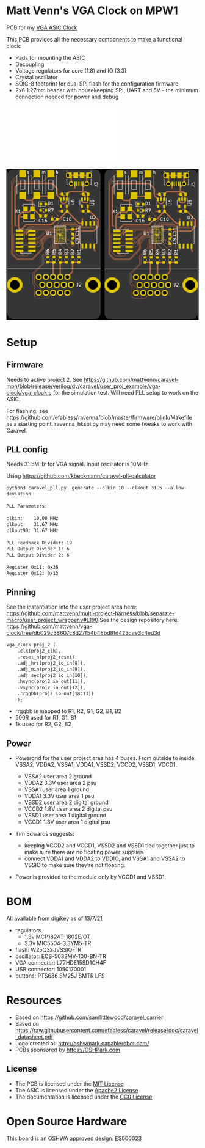 Matt Venn's VGA Clock on MPW1
=============================

PCB for my [VGA ASIC Clock](https://www.zerotoasiccourse.com/post/vga_clock/)

This PCB provides all the necessary components to make a functional clock:

 * Pads for mounting the ASIC
 * Decoupling
 * Voltage regulators for core (1.8) and IO (3.3)
 * Crystal oscillator
 * SOIC-8 footprint for dual SPI flash for the configuration firmware
 * 2x6 1.27mm header with housekeeping SPI, UART and 5V - the minimum connection needed for power and debug

![Schematic](rev0.1/carrier.pdf)

![boards](docs/combined_boards.png)

# Setup

## Firmware

Needs to active project 2. See https://github.com/mattvenn/caravel-mph/blob/release/verilog/dv/caravel/user_proj_example/vga-clock/vga_clock.c for the simulation test.
Will need PLL setup to work on the ASIC.

For flashing, see https://github.com/efabless/ravenna/blob/master/firmware/blink/Makefile as a starting point. ravenna_hkspi.py may need some tweaks to work with Caravel.

## PLL config

Needs 31.5MHz for VGA signal.
Input oscillator is 10MHz.

Using https://github.com/kbeckmann/caravel-pll-calculator

    python3 caravel_pll.py  generate --clkin 10 --clkout 31.5 --allow-deviation

    PLL Parameters:

    clkin:    10.00 MHz
    clkout:   31.67 MHz
    clkout90: 31.67 MHz

    PLL Feedback Divider: 19
    PLL Output Divider 1: 6
    PLL Output Divider 2: 6

    Register 0x11: 0x36
    Register 0x12: 0x13

## Pinning

See the instantiation into the user project area here: https://github.com/mattvenn/multi-project-harness/blob/separate-macro/user_project_wrapper.v#L190
See the design repository here: https://github.com/mattvenn/vga-clock/tree/db029c38607c8d27f54b48bd8fd423cae3c4ed3d

    vga_clock proj_2 (
        .clk(proj2_clk),
        .reset_n(proj2_reset),
        .adj_hrs(proj2_io_in[8]),
        .adj_min(proj2_io_in[9]),
        .adj_sec(proj2_io_in[10]),
        .hsync(proj2_io_out[11]),
        .vsync(proj2_io_out[12]),
        .rrggbb(proj2_io_out[18:13])
        );

* rrggbb is mapped to R1, R2, G1, G2, B1, B2
* 500R used for R1, G1, B1
* 1k used for R2, G2, B2

## Power

* Powergrid for the user project area has 4 buses. From outside to inside:  VSSA2, VDDA2, VSSA1, VDDA1, VSSD2, VCCD2, VSSD1, VCCD1.
    * VSSA2 user area 2 ground
    * VDDA2 3.3V user area 2 psu
    * VSSA1 user area 1 ground
    * VDDA1 3.3V user area 1 psu
    * VSSD2 user area 2 digital ground
    * VCCD2 1.8V user area 2 digital psu
    * VSSD1 user area 1 digital ground
    * VCCD1 1.8V user area 1 digital psu

* Tim Edwards suggests:
    * keeping VCCD2 and VCCD1, VSSD2 and VSSD1 tied together just to make sure there are no floating power supplies.  
    * connect VDDA1 and VDDA2 to VDDIO, and VSSA1 and VSSA2 to VSSIO to make sure they're not floating.  

* Power is provided to the module only by VCCD1 and VSSD1.

# BOM

All available from digikey as of 13/7/21

* regulators
    * 1.8v MCP1824T-1802E/OT
    * 3.3v MIC5504-3.3YM5-TR
* flash: W25Q32JVSSIQ-TR
* oscillator: ECS-5032MV-100-BN-TR 
* VGA connector: L77HDE15SD1CH4F
* USB connector: 1050170001
* buttons: PTS636 SM25J SMTR LFS

# Resources

* Based on https://github.com/samlittlewood/caravel_carrier
* Based on https://raw.githubusercontent.com/efabless/caravel/release/doc/caravel_datasheet.pdf
* Logo created at: http://oshwmark.capablerobot.com/
* PCBs sponsored by https://OSHPark.com

## License

* The PCB is licensed under the [MIT License](LICENSE)
* The ASIC is licensed under the [Apache2 License](https://github.com/mattvenn/vga-clock/blob/master/LICENSE-2.0.txt)
* The documentation is licensed under the [CC0 License](CC0_license)

# Open Source Hardware

This board is an OSHWA approved design: [ES000023](https://certification.oshwa.org/es000023.html)
